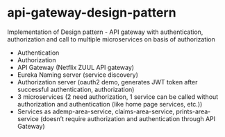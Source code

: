 # api-gateway-design-pattern
Implementation of Design pattern - API gateway with authentication, authorization and call to multiple microservices on basis of authorization  

-	Authentication
-	Authorization
-	API Gateway (Netflix ZUUL API gateway)
-	Eureka Naming server (service discovery)
-	Authorization server (oauth2 demo, generates JWT token after successful authentication, authorization)
-	3 microservices (2 need authorization, 1 service can be called without authorization and authentication (like home page services, etc.))
-	Services as ademp-area-service, claims-area-service, prints-area-service (doesn’t require authorization and authentication through API Gateway)
